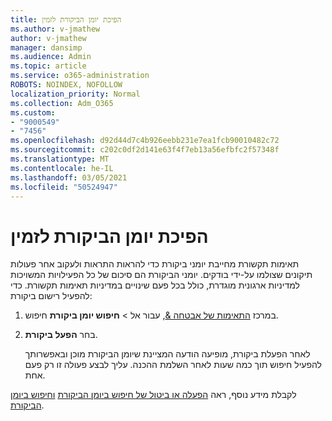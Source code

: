 ```yaml
---
title: הפיכת יומן הביקורת לזמין
ms.author: v-jmathew
author: v-jmathew
manager: dansimp
ms.audience: Admin
ms.topic: article
ms.service: o365-administration
ROBOTS: NOINDEX, NOFOLLOW
localization_priority: Normal
ms.collection: Adm_O365
ms.custom:
- "9000549"
- "7456"
ms.openlocfilehash: d92d44d7c4b926eebb231e7ea1fcb90010482c72
ms.sourcegitcommit: c202c0df2d141e63f4f7eb13a56efbfc2f57348f
ms.translationtype: MT
ms.contentlocale: he-IL
ms.lasthandoff: 03/05/2021
ms.locfileid: "50524947"
---
```

# <a name="enable-the-audit-log"></a>הפיכת יומן הביקורת לזמין

תאימות תקשורת מחייבת יומני ביקורת כדי להראות התראות ולעקוב אחר פעולות תיקונים שצולמו על-ידי בודקים. יומני הביקורת הם סיכום של כל הפעילויות המשויכות למדיניות ארגונית מוגדרת, כולל בכל פעם שינויים במדיניות תאימות תקשורת. כדי להפעיל רישום ביקורת:

1. במרכז [התאימות של אבטחה &](https://go.microsoft.com/fwlink/?linkid=2101341), עבור אל  >  **חיפוש יומן ביקורת** חיפוש.
2. בחר **הפעל ביקורת**.

    לאחר הפעלת ביקורת, מופיעה הודעה המציינת שיומן הביקורת מוכן ובאפשרותך להפעיל חיפוש תוך כמה שעות לאחר השלמת ההכנה. עליך לבצע פעולה זו רק פעם אחת.

לקבלת מידע נוסף, ראה [הפעלה או ביטול של חיפוש ביומן הביקורת](https://go.microsoft.com/fwlink/?linkid=2129077) [וחיפוש ביומן הביקורת](https://go.microsoft.com/fwlink/?linkid=2123729).
